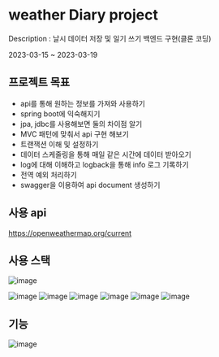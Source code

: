 # weather Diary project
Description : 날시 데이터 저장 및 일기 쓰기 백엔드 구현(클론 코딩)

2023-03-15 ~ 2023-03-19

## 프로젝트 목표
- api를 통해 원하는 정보를 가져와 사용하기
- spring boot에 익숙해지기
- jpa, jdbc를 사용해보면 둘의 차이점 알기
- MVC 패턴에 맞춰서 api 구현 해보기
- 트랜잭션 이해 및 설정하기
- 데이터 스케줄링을 통해 매일 같은 시간에 데이터 받아오기
- log에 대해 이해하고 logback을 통해 info 로그 기록하기
- 전역 예외 처리하기
- swagger을 이용하여 api document 생성하기



## 사용 api
https://openweathermap.org/current

## 사용 스택
![image](https://user-images.githubusercontent.com/102509636/226165362-07b171bd-4e44-4b65-9554-1cbc3270ce8a.png)

![image](https://user-images.githubusercontent.com/102509636/226165387-2fd26621-72da-4134-a20a-ffa6c1c02707.png)
![image](https://user-images.githubusercontent.com/102509636/226165394-0e264281-df54-4fda-8b5d-389768375595.png)
![image](https://user-images.githubusercontent.com/102509636/226165399-15591971-ec97-47a6-b545-5ea3902f2a3c.png)
![image](https://user-images.githubusercontent.com/102509636/226165411-84d91823-d7a9-477d-b76f-5f367b743ce9.png)
![image](https://user-images.githubusercontent.com/102509636/226165425-4602e344-14c4-424e-9515-56f76ded026b.png)
![image](https://user-images.githubusercontent.com/102509636/226165429-ac869758-34b7-4581-8780-d0a257715308.png)


## 기능
![image](https://user-images.githubusercontent.com/102509636/226165578-6b2293c2-d6f4-4eb5-b3e7-332709526f02.png)
